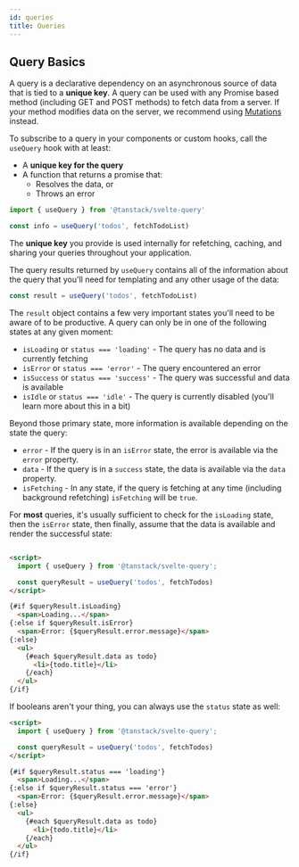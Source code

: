 ```yaml
---
id: queries
title: Queries
---
```


## Query Basics

A query is a declarative dependency on an asynchronous source of data that is tied to a **unique key**. A query can be used with any Promise based method (including GET and POST methods) to fetch data from a server. If your method modifies data on the server, we recommend using [Mutations](https://svelte-query.tanstack.com/docs/guides/mutations) instead.

To subscribe to a query in your components or custom hooks, call the `useQuery` hook with at least:

- A **unique key for the query**
- A function that returns a promise that:
  - Resolves the data, or
  - Throws an error

```js
import { useQuery } from '@tanstack/svelte-query'

const info = useQuery('todos', fetchTodoList)
```

The **unique key** you provide is used internally for refetching, caching, and sharing your queries throughout your application.

The query results returned by `useQuery` contains all of the information about the query that you'll need for templating and any other usage of the data:

```js
const result = useQuery('todos', fetchTodoList)
```

The `result` object contains a few very important states you'll need to be aware of to be productive. A query can only be in one of the following states at any given moment:

- `isLoading` or `status === 'loading'` - The query has no data and is currently fetching
- `isError` or `status === 'error'` - The query encountered an error
- `isSuccess` or `status === 'success'` - The query was successful and data is available
- `isIdle` or `status === 'idle'` - The query is currently disabled (you'll learn more about this in a bit)

Beyond those primary state, more information is available depending on the state the query:

- `error` - If the query is in an `isError` state, the error is available via the `error` property.
- `data` - If the query is in a `success` state, the data is available via the `data` property.
- `isFetching` - In any state, if the query is fetching at any time (including background refetching) `isFetching` will be `true`.

For **most** queries, it's usually sufficient to check for the `isLoading` state, then the `isError` state, then finally, assume that the data is available and render the successful state:

```markdown

<script>
  import { useQuery } from '@tanstack/svelte-query';

  const queryResult = useQuery('todos', fetchTodos)
</script>

{#if $queryResult.isLoading}
  <span>Loading...</span>
{:else if $queryResult.isError}
  <span>Error: {$queryResult.error.message}</span>
{:else}
  <ul>
    {#each $queryResult.data as todo}
      <li>{todo.title}</li>
    {/each}
  </ul>
{/if}

```

If booleans aren't your thing, you can always use the `status` state as well:

```markdown
<script>
  import { useQuery } from '@tanstack/svelte-query';

  const queryResult = useQuery('todos', fetchTodos)
</script>

{#if $queryResult.status === 'loading'}
  <span>Loading...</span>
{:else if $queryResult.status === 'error'}
  <span>Error: {$queryResult.error.message}</span>
{:else}
  <ul>
    {#each $queryResult.data as todo}
      <li>{todo.title}</li>
    {/each}
  </ul>
{/if}
```
